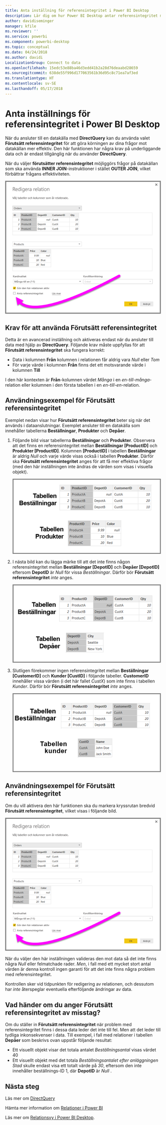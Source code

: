 ```yaml
---
title: Anta inställning för referensintegritet i Power BI Desktop
description: Lär dig om hur Power BI Desktop antar referensintegritet med DirectQuery
author: davidiseminger
manager: kfile
ms.reviewer: ''
ms.service: powerbi
ms.component: powerbi-desktop
ms.topic: conceptual
ms.date: 04/24/2018
ms.author: davidi
LocalizationGroup: Connect to data
ms.openlocfilehash: 15edc53e88ba46d3edd41b2a28d76deaabd28659
ms.sourcegitcommit: 638de55f996d177063561b36d95c8c71ea7af3ed
ms.translationtype: HT
ms.contentlocale: sv-SE
ms.lasthandoff: 05/17/2018
---
```

# <a name="assume-referential-integrity-settings-in-power-bi-desktop"></a>Anta inställnings för referensintegritet i Power BI Desktop
När du ansluter till en datakälla med **DirectQuery** kan du använda valet **Förutsätt referensintegritet** för att göra körningen av dina frågor mot datakällan mer effektiv. Den här funktionen har några krav på underliggande data och är endast tillgänglig när du använder **DirectQuery**.

När du väljer **förutsätter referensintegritet** möjliggörs frågor på datakällan som ska använda **INNER JOIN**-instruktioner i stället **OUTER JOIN**, vilket förbättrar frågans effektiviteten.

![](media/desktop-assume-referential-integrity/assume-referential-integrity_1.png)

## <a name="requirements-for-using-assume-referential-integrity"></a>Krav för att använda Förutsätt referensintegritet
Detta är en avancerad inställning och aktiveras endast när du ansluter till data med hjälp av **DirectQuery**. Följande krav måste uppfyllas för att **Förutsätt referensintegritet** ska fungera korrekt:

* Data i kolumnen **Från** kolumnen i relationen får aldrig vara *Null* eller *Tom*
* För varje värde i kolumnen **Från** finns det ett motsvarande värde i kolumnen **Till**

I den här kontexten är **Från**-kolumnen värdet *Många* i en *en-till-många*-relation eller kolumnen i den första tabellen i en *en-till-en*-relation.

## <a name="example-of-using-assume-referential-integrity"></a>Användningsexempel för Förutsätt referensintegritet
Exemplet nedan visar hur **Förutsätt referensintegritet** beter sig när det används i dataanslutningar. Exemplet ansluter till en datakälla som innehåller tabellerna **Beställningar**, **Produkter** och **Depåer**.

1. Följande bild visar tabellerna **Beställningar** och **Produkter**. Observera att det finns en referensintegritet mellan **Beställningar [ProductID]** och **Produkter [ProductID]**. Kolumnen **[ProductID]** i tabellen **Beställningar** är aldrig *Null* och varje värde visas också i tabellen **Produkter**. Därför ska **Förutsätt referensintegritet** anges för att få mer effektiva frågor (med den här inställningen inte ändras de värden som visas i visuella objekt).
   
   ![](media/desktop-assume-referential-integrity/assume-referential-integrity_2.png)
2. I nästa bild kan du lägga märke till att det inte finns någon referensintegritet mellan **Beställningar [DepotID]** och **Depåer [DepotID]** eftersom **DepotID** är *Null*  för vissa *Beställningar*. Därför bör **Förutsätt referensintegritet** *inte* anges.
   
   ![](media/desktop-assume-referential-integrity/assume-referential-integrity_3.png)
3. Slutligen förekommer ingen referensintegritet mellan **Beställningar [CustomerID]** och **Kunder [CustID]** i följande tabeller. **CustomerID** innehåller vissa värden (i det här fallet *CustX*) som inte finns i tabellen *Kunder*. Därför bör **Förutsätt referensintegritet** *inte* anges.
   
   ![](media/desktop-assume-referential-integrity/assume-referential-integrity_4.png)

## <a name="setting-assume-referential-integrity"></a>Användningsexempel för Förutsätt referensintegritet
Om du vill aktivera den här funktionen ska du markera kryssrutan bredvid **Förutsätt referensintegritet**, vilket visas i följande bild.

![](media/desktop-assume-referential-integrity/assume-referential-integrity_1.png)

När du väljer den här inställningen valideras den mot data så det inte finns några *Null* eller felmatchade rader. *Men*, i fall med ett mycket stort antal värden är denna kontroll ingen garanti för att det inte finns några problem med referensintegritet.

Kontrollen sker vid tidpunkten för redigering av relationen, och dessutom har *inte* återspeglar eventuella efterföljande ändringar av data.

## <a name="what-happens-if-you-incorrectly-set-assume-referential-integrity"></a>Vad händer om du anger Förutsätt referensintegritet av misstag?
Om du ställer in **Förutsätt referensintegritet** när problem med referensintegritet finns i dessa data leder det inte till fel. Men att det leder till tydliga inkonsekvenser i data. Till exempel, i fall med relationer i tabellen **Depåer** som beskrivs ovan uppstår följande resultat:

* Ett visuellt objekt visar det totala antalet *Beställningsantal* visas värdet 40
* Ett visuellt objekt med det totala *Beställningsantalet efter anläggningen Stad* skulle endast visa ett totalt värde på *30*, eftersom den inte innehåller beställnings-ID 1, där **DepotID** är *Null* .

## <a name="next-steps"></a>Nästa steg
Läs mer om [DirectQuery](desktop-use-directquery.md)

Hämta mer information om [Relationer i Power BI](desktop-create-and-manage-relationships.md)

Läs mer om [Relationsvy i Power BI Desktop](desktop-relationship-view.md).

